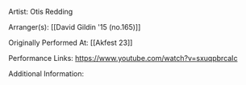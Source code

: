 Artist: Otis Redding

  

Arranger(s): [[David Gildin '15 (no.165)]]

  

Originally Performed At: [[Akfest 23]]

  

Performance Links: https://www.youtube.com/watch?v=sxuqpbrcaIc 

  

Additional Information: